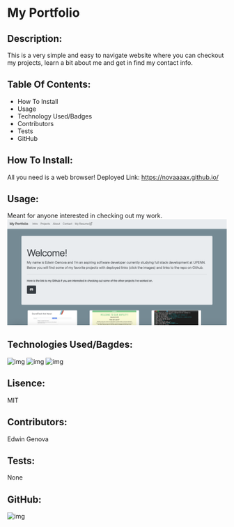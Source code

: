 # My Portfolio
## Description: 
This is a very simple and easy to navigate website where you can checkout my projects, learn a bit about me and get in find my contact info.
## Table Of Contents:
* How To Install
* Usage
* Technology Used/Badges
* Contributors
* Tests
* GitHub
## How To Install: 
All you need is a web browser! Deployed Link: https://novaaaax.github.io/
## Usage:
Meant for anyone interested in checking out my work. 
![img](portfolioscreenshot.png)
## Technologies Used/Bagdes: 
 ![img](https://img.shields.io/badge/Bootstrap-Tech-red) ![img](https://img.shields.io/badge/CSS-Tech-red) ![img](https://img.shields.io/badge/HTML-Tech-red)
## Lisence:  
MIT
## Contributors:
Edwin Genova
## Tests:
None
## GitHub: 
![img](https://avatars0.githubusercontent.com/u/21047601?v=4)


